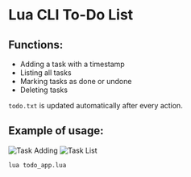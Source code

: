 # Lua CLI To-Do List

## Functions:
- Adding a task with a timestamp
- Listing all tasks
- Marking tasks as done or undone
- Deleting tasks

`todo.txt` is updated automatically after every action.

## Example of usage:
![Task Adding](function_menu.png)
![Task List](task_list.png)

```bash
lua todo_app.lua